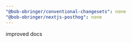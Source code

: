 ```yaml
---
"@bob-obringer/conventional-changesets": none
"@bob-obringer/nextjs-posthog": none
---
```


improved docs

